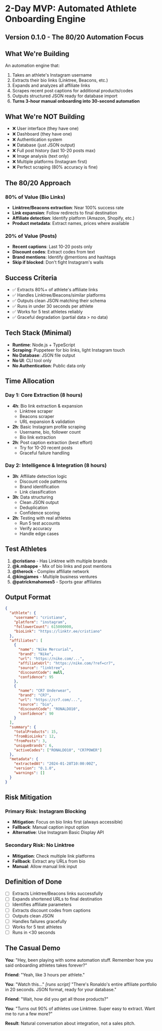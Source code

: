 # 2-Day MVP: Automated Athlete Onboarding Engine
## Version 0.1.0 - The 80/20 Automation Focus

## What We're Building

An automation engine that:
1. Takes an athlete's Instagram username
2. Extracts their bio links (Linktree, Beacons, etc.)
3. Expands and analyzes all affiliate links
4. Scrapes recent post captions for additional products/codes
5. Outputs structured JSON ready for database import
6. **Turns 3-hour manual onboarding into 30-second automation**

## What We're NOT Building

- ❌ User interface (they have one)
- ❌ Dashboard (they have one)
- ❌ Authentication system
- ❌ Database (just JSON output)
- ❌ Full post history (last 10-20 posts max)
- ❌ Image analysis (text only)
- ❌ Multiple platforms (Instagram first)
- ❌ Perfect scraping (80% accuracy is fine)

## The 80/20 Approach

### 80% of Value (Bio Links)
- **Linktree/Beacons extraction**: Near 100% success rate
- **Link expansion**: Follow redirects to final destination
- **Affiliate detection**: Identify platform (Amazon, Shopify, etc.)
- **Product metadata**: Extract names, prices where available

### 20% of Value (Posts)
- **Recent captions**: Last 10-20 posts only
- **Discount codes**: Extract codes from text
- **Brand mentions**: Identify @mentions and hashtags
- **Skip if blocked**: Don't fight Instagram's walls

## Success Criteria

- ✅ Extracts 80%+ of athlete's affiliate links
- ✅ Handles Linktree/Beacons/similar platforms
- ✅ Outputs clean JSON matching their schema
- ✅ Runs in under 30 seconds per athlete
- ✅ Works for 5 test athletes reliably
- ✅ Graceful degradation (partial data > no data)

## Tech Stack (Minimal)

- **Runtime**: Node.js + TypeScript
- **Scraping**: Puppeteer for bio links, light Instagram touch
- **No Database**: JSON file output
- **No UI**: CLI tool only
- **No Authentication**: Public data only

## Time Allocation

### Day 1: Core Extraction (8 hours)
- **4h**: Bio link extraction & expansion
  - Linktree scraper
  - Beacons scraper  
  - URL expansion & validation
- **2h**: Basic Instagram profile scraping
  - Username, bio, follower count
  - Bio link extraction
- **2h**: Post caption extraction (best effort)
  - Try for 10-20 recent posts
  - Graceful failure handling

### Day 2: Intelligence & Integration (8 hours)
- **3h**: Affiliate detection logic
  - Discount code patterns
  - Brand identification
  - Link classification
- **3h**: Data structuring
  - Clean JSON output
  - Deduplication
  - Confidence scoring
- **2h**: Testing with real athletes
  - Run 5 test accounts
  - Verify accuracy
  - Handle edge cases

## Test Athletes

1. **@cristiano** - Has Linktree with multiple brands
2. **@k.mbappe** - Mix of bio links and post mentions
3. **@therock** - Complex affiliate network
4. **@kingjames** - Multiple business ventures
5. **@patrickmahomes5** - Sports gear affiliates

## Output Format

```json
{
  "athlete": {
    "username": "cristiano",
    "platform": "instagram",
    "followerCount": 615000000,
    "bioLink": "https://linktr.ee/cristiano"
  },
  "affiliates": [
    {
      "name": "Nike Mercurial",
      "brand": "Nike",
      "url": "https://nike.com/...",
      "affiliateUrl": "https://nike.com/?ref=cr7",
      "source": "linktree",
      "discountCode": null,
      "confidence": 95
    },
    {
      "name": "CR7 Underwear",
      "brand": "CR7",
      "url": "https://cr7.com/...",
      "source": "bio",
      "discountCode": "RONALDO10",
      "confidence": 90
    }
  ],
  "summary": {
    "totalProducts": 15,
    "fromBioLinks": 12,
    "fromPosts": 3,
    "uniqueBrands": 6,
    "activeCodes": ["RONALDO10", "CR7POWER"]
  },
  "metadata": {
    "extractedAt": "2024-01-28T10:00:00Z",
    "version": "0.1.0",
    "warnings": []
  }
}
```

## Risk Mitigation

### Primary Risk: Instagram Blocking
- **Mitigation**: Focus on bio links first (always accessible)
- **Fallback**: Manual caption input option
- **Alternative**: Use Instagram Basic Display API

### Secondary Risk: No Linktree
- **Mitigation**: Check multiple link platforms
- **Fallback**: Extract any URLs from bio
- **Manual**: Allow manual link input

## Definition of Done

- [ ] Extracts Linktree/Beacons links successfully
- [ ] Expands shortened URLs to final destination
- [ ] Identifies affiliate parameters
- [ ] Extracts discount codes from captions
- [ ] Outputs clean JSON
- [ ] Handles failures gracefully
- [ ] Works for 5 test athletes
- [ ] Runs in <30 seconds

## The Casual Demo

**You**: "Hey, been playing with some automation stuff. Remember how you said onboarding athletes takes forever?"

**Friend**: "Yeah, like 3 hours per athlete."

**You**: "Watch this..." *[runs script]* "There's Ronaldo's entire affiliate portfolio in 20 seconds. JSON format, ready for your database."

**Friend**: "Wait, how did you get all those products?"

**You**: "Turns out 90% of athletes use Linktree. Super easy to extract. Want me to run a few more?"

**Result**: Natural conversation about integration, not a sales pitch.